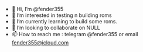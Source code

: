 - 👋 Hi, I’m @fender355
- 👀 I’m interested in testing n building roms
- 🌱 I’m currently learning to build some roms. 
- 💞️ I’m looking to collaborate on NULL
- 📫 How to reach me : telegram @fender355 or email fender355@icloud.com

<!---
fender355/fender355 is a ✨ special ✨ repository because its `README.md` (this file) appears on your GitHub profile.
You can click the Preview link to take a look at your changes.
--->
